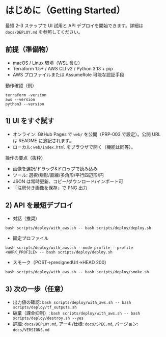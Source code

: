 # はじめに（Getting Started）

最短 2–3 ステップで UI 試用と API デプロイを開始できます。詳細は `docs/DEPLOY.md` を参照してください。

## 前提（準備物）
- macOS / Linux 環境（WSL 含む）
- Terraform 1.5+ / AWS CLI v2 / Python 3.13 + pip
- AWS プロファイルまたは AssumeRole 可能な認証手段

動作確認（例）
```
terraform -version
aws --version
python3 --version
```

## 1) UI をすぐ試す
- オンライン: GitHub Pages で `web/` を公開（PRP-003 で設定）。公開 URL は README に追記されます。
- ローカル: `web/index.html` をブラウザで開く（機能は同等）。

操作の要点（抜粋）
- 画像を選択/ドラッグ&ドロップで読み込み
- ツール: 選択/矩形/直線/多角形/平行四辺形/円
- JSON は常時更新、コピー/ダウンロード/インポート可
- 「注釈付き画像を保存」で PNG 出力

## 2) API を最短デプロイ
- 対話（推奨）
```
bash scripts/deploy/with_aws.sh -- bash scripts/deploy/deploy.sh
```
- 固定プロファイル
```
bash scripts/deploy/with_aws.sh --mode profile --profile <WORK_PROFILE> -- bash scripts/deploy/deploy.sh
```
- スモーク（POST→presignedUrl→HEAD 200）
```
bash scripts/deploy/with_aws.sh -- bash scripts/deploy/smoke.sh
```

## 3) 次の一歩（任意）
- 出力値の確認: `bash scripts/deploy/with_aws.sh -- bash scripts/deploy/tf_outputs.sh`
- 破棄（課金抑制）: `bash scripts/deploy/with_aws.sh -- bash scripts/deploy/destroy.sh --yes`
- 詳細: `docs/DEPLOY.md`, アーキ/仕様: `docs/SPEC.md`, バージョン: `docs/VERSIONS.md`

